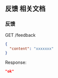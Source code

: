 ## 反馈 相关文档

### 反馈
GET /feedback  
```json
{
  "content": "xxxxxxx"
}
```  
Response:
```json
"ok"
```
